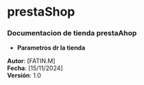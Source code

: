 # prestaShop
### Documentacion de  tienda prestaAhop
 + **Parametros dr la tienda**
    
 **Autor**: [FATIN.M]  
**Fecha**: [15/11/2024]  
**Versión**: 1.0



